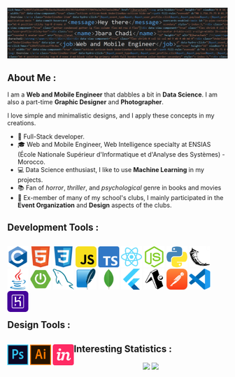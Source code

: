 ![](https://github.com/jbarachadi/jbarachadi/blob/main/images/header.png)

## About Me :

I am a **Web and Mobile Engineer** that dabbles a bit in **Data Science**. I am also a part-time **Graphic Designer** and **Photographer**. 

I love simple and minimalistic designs, and I apply these concepts in my creations.   

* 💼   Full-Stack developer.
* 🎓   Web and Mobile Engineer, Web Intelligence specialty at ENSIAS (École Nationale Supérieur d'Informatique et d'Analyse des Systèmes) - Morocco.
* 💻   Data Science enthusiast, I like to use **Machine Learning** in my projects.
* 📚   Fan of *horror*, *thriller*, and *psychological* genre in books and movies
* 🌱   Ex-member of many of my school's clubs, I mainly participated in the **Event Organization** and **Design** aspects of the clubs.

## Development Tools :

<p style="float: left;">
    <img alt="C" src="https://github.com/jbarachadi/jbarachadi/blob/main/images/c.png" width="48"/>
    <img alt="HTML" src="https://github.com/jbarachadi/jbarachadi/blob/main/images/html.png" width="48"/>
    <img alt="CSS" src="https://github.com/jbarachadi/jbarachadi/blob/main/images/css.png" width="48"/>
    <img alt="JavaScript" src="https://github.com/jbarachadi/jbarachadi/blob/main/images/js.png" width="48"/>
    <img alt="TypeScript" src="https://github.com/jbarachadi/jbarachadi/blob/main/images/ts.png" width="48"/>
    <img alt="React & React Native" src="https://github.com/jbarachadi/jbarachadi/blob/main/images/react.png" width="48"/>
    <img alt="Node.js" src="https://github.com/jbarachadi/jbarachadi/blob/main/images/node.png" width="48"/>
    <img alt="Python" src="https://github.com/jbarachadi/jbarachadi/blob/main/images/python.png" width="48"/>
    <img alt="Flask" src="https://github.com/jbarachadi/jbarachadi/blob/main/images/flask.png" width="48"/>
    <img alt="Java" src="https://github.com/jbarachadi/jbarachadi/blob/main/images/java.png" width="48"/>
    <img alt="Springboot" src="https://github.com/jbarachadi/jbarachadi/blob/main/images/springboot.png" width="48"/>
    <img alt="MySQL" src="https://github.com/jbarachadi/jbarachadi/blob/main/images/mysql.png" width="48"/>
    <img alt="SQLite" src="https://github.com/jbarachadi/jbarachadi/blob/main/images/sqlite.png" width="48"/>
    <img alt="MongoDB" src="https://github.com/jbarachadi/jbarachadi/blob/main/images/mongo.png" width="48"/>
    <img alt="Flutter" src="https://github.com/jbarachadi/jbarachadi/blob/main/images/flutter.png" width="48"/>
    <img alt="Expo" src="https://github.com/jbarachadi/jbarachadi/blob/main/images/expo.png" width="48"/>
    <img alt="Postman" src="https://github.com/jbarachadi/jbarachadi/blob/main/images/postman.png" width="48"/>
    <img alt="VSCode" src="https://github.com/jbarachadi/jbarachadi/blob/main/images/vscode.png" width="48"/>
    <img alt="Heroku" src="https://github.com/jbarachadi/jbarachadi/blob/main/images/heroku.png" width="48"/>
</p>

 
## Design Tools :
 
<p style="float: left;">
    <img alt="Photoshop" src="https://github.com/jbarachadi/jbarachadi/blob/main/images/ps.png" width="48"/>
    <img alt="Illustrator" src="https://github.com/jbarachadi/jbarachadi/blob/main/images/ai.png" width="48"/>
    <img alt="InVision" src="https://github.com/jbarachadi/jbarachadi/blob/main/images/invision.png" width="48"/>
</p>

## Interesting Statistics :

<p align="center">
    <img align="center" src="https://github-readme-stats.vercel.app/api/top-langs/?username=jbarachadi&hide_langs_below=1&theme=dark&line_height=18&layout=compact" />
    <img align="center" src="https://github-readme-stats.vercel.app/api?username=jbarachadi&show_icons=true&theme=dark&count_private=true&include_all_commits=true&line_height=20" />
</p>
